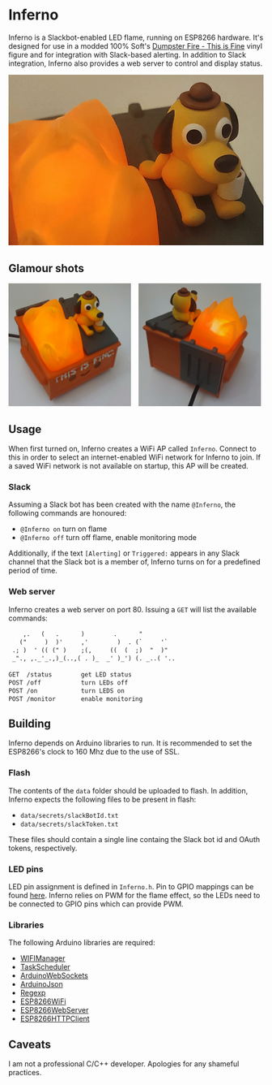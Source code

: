 # Inferno


Inferno is a Slackbot-enabled LED flame, running on ESP8266 hardware. It's designed for use in a modded 100% Soft's [Dumpster Fire - This is Fine](https://100soft.shop/products/dumpster-fire-this-is-fine-vinyl-figure)  vinyl figure and for integration with Slack-based alerting. In addition to Slack integration, Inferno also provides a web server to control and display status.

<img src="https://github.com/nullpainter/inferno/blob/main/images/animation.gif" alt="This is fine." />

## Glamour shots

<img src="https://github.com/nullpainter/inferno/blob/main/images/front.jpg" width="48%" align="left" alt="Front" />
<img src="https://github.com/nullpainter/inferno/blob/main/images/back.jpg" width="48%" style="margin-left: 15px" alt="Back" />

## Usage

When first turned on, Inferno creates a WiFi AP called `Inferno`. Connect to this in order to select an internet-enabled WiFi network for Inferno to join. If a saved WiFi network is not available on startup, this AP will be created.

### Slack 

Assuming a Slack bot has been created with the name `@Inferno`, the following commands are honoured:

* `@Inferno on` turn on flame 
* `@Inferno off` turn off flame, enable monitoring mode

Additionally, if the text `[Alerting]` or `Triggered:` appears in any Slack channel that the Slack bot is a member of, Inferno turns on for a predefined period of time.

### Web server

Inferno creates a web server on port 80. Issuing a `GET` will list the available commands:

```
    ,.   (   .      )        .      "
   ("     )  )'     ,'        )  . (`     '`
 .; )  ' (( (" )    ;(,     ((  (  ;)  "  )"
 _"., ,._'_.,)_(..,( . )_  _' )_') (. _..( '..
 
GET  /status        get LED status
POST /off           turn LEDs off
POST /on            turn LEDS on
POST /monitor       enable monitoring
```

## Building

Inferno depends on Arduino libraries to run. It is recommended to set the ESP8266's clock to 160 Mhz due to the use of SSL.

### Flash

The contents of the `data` folder should be uploaded to flash. In addition, Inferno expects the following files to be present in flash:

* `data/secrets/slackBotId.txt`
* `data/secrets/slackToken.txt`

These files should contain a single line containg the Slack bot id and OAuth tokens, respectively.

### LED pins

LED pin assignment is defined in `Inferno.h`. Pin to GPIO mappings can be found [here](https://randomnerdtutorials.com/esp8266-pinout-reference-gpios/). Inferno relies on PWM for the flame effect, so the LEDs need to be connected to GPIO pins which can provide PWM.

### Libraries

The following Arduino libraries are required:

* [WIFIManager](https://github.com/tzapu/WiFiManager)
* [TaskScheduler](https://github.com/arkhipenko/TaskScheduler)
* [ArduinoWebSockets](https://github.com/gilmaimon/ArduinoWebsockets)
* [ArduinoJson](https://arduinojson.org/)
* [Regexp](https://github.com/nickgammon/Regexp)
* [ESP8266WiFi](https://arduino-esp8266.readthedocs.io/en/latest/esp8266wifi/readme.html)
* [ESP8266WebServer](https://github.com/esp8266/Arduino/tree/master/libraries/ESP8266WebServer)
* [ESP8266HTTPClient](https://github.com/esp8266/Arduino/tree/master/libraries/ESP8266HTTPClient)



## Caveats

I am not a professional C/C++ developer. Apologies for any shameful practices.
